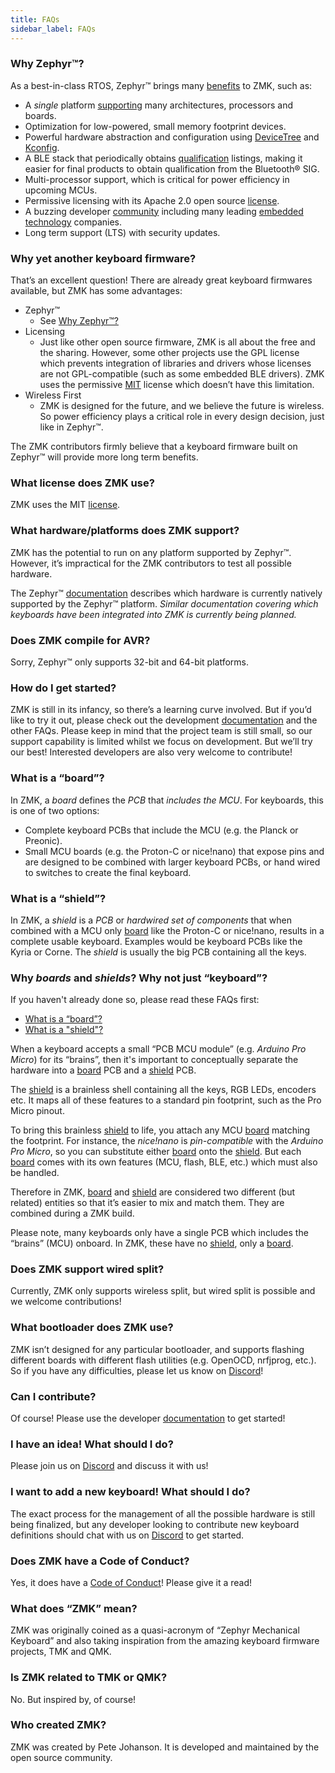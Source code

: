 ```yaml
---
title: FAQs
sidebar_label: FAQs
---
```


### Why Zephyr™?

As a best-in-class RTOS, Zephyr™ brings many [benefits](https://www.zephyrproject.org/benefits) to ZMK, such as:

- A _single_ platform [supporting](https://docs.zephyrproject.org/latest/boards/index.html) many architectures, processors and boards.
- Optimization for low-powered, small memory footprint devices.
- Powerful hardware abstraction and configuration using [DeviceTree](https://docs.zephyrproject.org/latest/guides/dts/index.html) and [Kconfig](https://docs.zephyrproject.org/latest/build/kconfig/index.html).
- A BLE stack that periodically obtains [qualification](https://docs.zephyrproject.org/latest/connectivity/bluetooth/bluetooth-qual.html) listings, making it easier for final products to obtain qualification from the Bluetooth® SIG.
- Multi-processor support, which is critical for power efficiency in upcoming MCUs.
- Permissive licensing with its Apache 2.0 open source [license](https://www.apache.org/licenses/LICENSE-2.0).
- A buzzing developer [community](https://github.com/zephyrproject-rtos/zephyr) including many leading [embedded technology](https://www.zephyrproject.org/project-members) companies.
- Long term support (LTS) with security updates.

### Why yet another keyboard firmware?

That’s an excellent question! There are already great keyboard firmwares available, but ZMK has some advantages:

- Zephyr™
  - See [Why Zephyr™?](#why-zephyr)
- Licensing
  - Just like other open source firmware, ZMK is all about the free and the sharing. However, some other projects use the GPL license which prevents integration of libraries and drivers whose licenses are not GPL-compatible (such as some embedded BLE drivers). ZMK uses the permissive [MIT](https://github.com/zmkfirmware/zmk/blob/main/LICENSE) license which doesn’t have this limitation.
- Wireless First
  - ZMK is designed for the future, and we believe the future is wireless. So power efficiency plays a critical role in every design decision, just like in Zephyr™.

The ZMK contributors firmly believe that a keyboard firmware built on Zephyr™ will provide more long term benefits.

### What license does ZMK use?

ZMK uses the MIT [license](https://github.com/zmkfirmware/zmk/blob/main/LICENSE).

### What hardware/platforms does ZMK support?

ZMK has the potential to run on any platform supported by Zephyr™. However, it’s impractical for the ZMK contributors to test all possible hardware.

The Zephyr™ [documentation](https://docs.zephyrproject.org/latest/boards/index.html) describes which hardware is currently natively supported by the Zephyr™ platform. _Similar documentation covering which keyboards have been integrated into ZMK is currently being planned._

### Does ZMK compile for AVR?

Sorry, Zephyr™ only supports 32-bit and 64-bit platforms.

### How do I get started?

ZMK is still in its infancy, so there’s a learning curve involved. But if you’d like to try it out, please check out the development [documentation](/docs) and the other FAQs. Please keep in mind that the project team is still small, so our support capability is limited whilst we focus on development. But we’ll try our best! Interested developers are also very welcome to contribute!

### What is a “board”?

In ZMK, a _board_ defines the _PCB_ that _includes the MCU_.
For keyboards, this is one of two options:

- Complete keyboard PCBs that include the MCU (e.g. the Planck or Preonic).
- Small MCU boards (e.g. the Proton-C or nice!nano) that expose pins and are designed to be combined with larger keyboard PCBs, or hand wired to switches to create the final keyboard.

### What is a “shield”?

In ZMK, a _shield_ is a _PCB_ or _hardwired set of components_ that when combined with a MCU only [board](#what-is-a-board) like the Proton-C or nice!nano, results in a complete usable keyboard. Examples would be keyboard PCBs like the Kyria or Corne. The _shield_ is usually the big PCB containing all the keys.

### Why _boards_ and _shields_? Why not just “keyboard”?

If you haven't already done so, please read these FAQs first:

- [What is a “board”?](#what-is-a-board)
- [What is a "shield"?](#what-is-a-shield)

When a keyboard accepts a small “PCB MCU module” (e.g. _Arduino Pro Micro_) for its “brains”, then it's important to conceptually separate the hardware into a [board](#what-is-a-board) PCB and a [shield](#what-is-a-shield) PCB.

The [shield](#what-is-a-shield) is a brainless shell containing all the keys, RGB LEDs, encoders etc. It maps all of these features to a standard pin footprint, such as the Pro Micro pinout.

To bring this brainless [shield](#what-is-a-shield) to life, you attach any MCU [board](#what-is-a-board) matching the footprint. For instance, the _nice!nano_ is _pin-compatible_ with the _Arduino Pro Micro_, so you can substitute either [board](#what-is-a-board) onto the [shield](#what-is-a-shield). But each [board](#what-is-a-board) comes with its own features (MCU, flash, BLE, etc.) which must also be handled.

Therefore in ZMK, [board](#what-is-a-board) and [shield](#what-is-a-shield) are considered two different (but related) entities so that it’s easier to mix and match them. They are combined during a ZMK build.

Please note, many keyboards only have a single PCB which includes the “brains” (MCU) onboard. In ZMK, these have no [shield](#what-is-a-shield), only a [board](#what-is-a-board).

### Does ZMK support wired split?

Currently, ZMK only supports wireless split, but wired split is possible and we welcome contributions!

### What bootloader does ZMK use?

ZMK isn’t designed for any particular bootloader, and supports flashing different boards with different flash utilities (e.g. OpenOCD, nrfjprog, etc.). So if you have any difficulties, please let us know on [Discord](https://zmk.dev/community/discord/invite)!

### Can I contribute?

Of course! Please use the developer [documentation](/docs) to get started!

### I have an idea! What should I do?

Please join us on [Discord](https://zmk.dev/community/discord/invite) and discuss it with us!

### I want to add a new keyboard! What should I do?

The exact process for the management of all the possible hardware is still being finalized, but any developer looking to contribute new keyboard definitions should chat with us on [Discord](https://zmk.dev/community/discord/invite) to get started.

### Does ZMK have a Code of Conduct?

Yes, it does have a [Code of Conduct](https://github.com/zmkfirmware/zmk/blob/main/CODE_OF_CONDUCT.md)! Please give it a read!

### What does “ZMK” mean?

ZMK was originally coined as a quasi-acronym of “Zephyr Mechanical Keyboard” and also taking inspiration from the amazing keyboard firmware projects, TMK and QMK.

### Is ZMK related to TMK or QMK?

No. But inspired by, of course!

### Who created ZMK?

ZMK was created by Pete Johanson. It is developed and maintained by the open source community.
